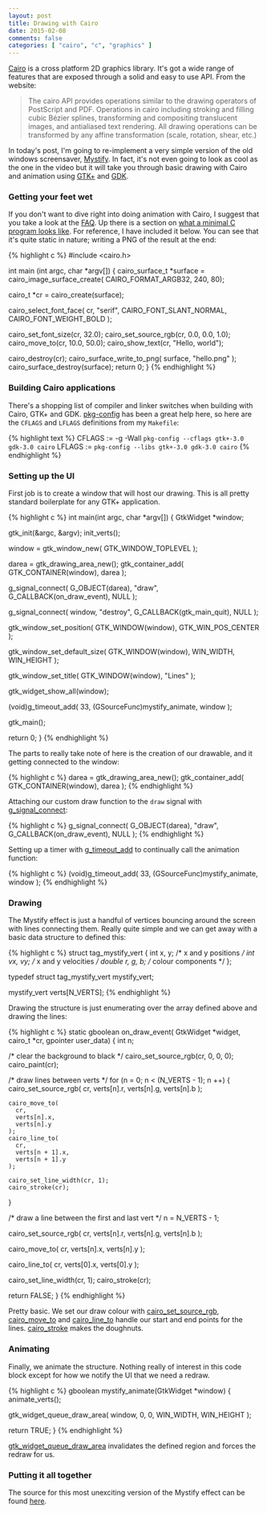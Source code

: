 ```yaml
---
layout: post
title: Drawing with Cairo
date: 2015-02-08
comments: false
categories: [ "cairo", "c", "graphics" ]
---
```


[Cairo](http://cairographics.org/) is a cross platform 2D graphics library. It's got a wide range of features that are exposed through a solid and easy to use API. From the website:

> The cairo API provides operations similar to the drawing operators of PostScript and PDF. Operations in cairo including stroking and filling cubic Bézier splines, transforming and compositing translucent images, and antialiased text rendering. All drawing operations can be transformed by any affine transformation (scale, rotation, shear, etc.)

In today's post, I'm going to re-implement a very simple version of the old windows screensaver, [Mystify](https://www.youtube.com/watch?v=RrYQK6jSbY4). In fact, it's not even going to look as cool as the one in the video but it will take you through basic drawing with Cairo and animation using [GTK+](http://www.gtk.org/) and [GDK](https://developer.gnome.org/gdk3/unstable/).

### Getting your feet wet

If you don't want to dive right into doing animation with Cairo, I suggest that you take a look at the [FAQ](http://cairographics.org/FAQ/). Up there is a section on [what a minimal C program looks like](http://cairographics.org/FAQ/#minimal_C_program). For reference, I have included it below. You can see that it's quite static in nature; writing a PNG of the result at the end:

{% highlight c %}
#include <cairo.h>

int main (int argc, char *argv[]) {
  cairo_surface_t *surface =
     cairo_image_surface_create(
      CAIRO_FORMAT_ARGB32, 
      240, 
      80);

  cairo_t *cr =
     cairo_create(surface);

  cairo_select_font_face(
    cr, 
    "serif", 
    CAIRO_FONT_SLANT_NORMAL, 
    CAIRO_FONT_WEIGHT_BOLD
  );

  cairo_set_font_size(cr, 32.0);
  cairo_set_source_rgb(cr, 0.0, 0.0, 1.0);
  cairo_move_to(cr, 10.0, 50.0);
  cairo_show_text(cr, "Hello, world");

  cairo_destroy(cr);
  cairo_surface_write_to_png(
    surface, 
    "hello.png"
  );
  cairo_surface_destroy(surface);
  return 0;
}
{% endhighlight %}

### Building Cairo applications

There's a shopping list of compiler and linker switches when building with Cairo, GTK+ and GDK. [pkg-config](http://www.freedesktop.org/wiki/Software/pkg-config/) has been a great help here, so here are the `CFLAGS` and `LFLAGS` definitions from my `Makefile`:

{% highlight text %}
CFLAGS := -g -Wall `pkg-config --cflags gtk+-3.0 gdk-3.0 cairo`
LFLAGS := `pkg-config --libs gtk+-3.0 gdk-3.0 cairo`
{% endhighlight %}

### Setting up the UI

First job is to create a window that will host our drawing. This is all pretty standard boilerplate for any GTK+ application. 

{% highlight c %}
int main(int argc, char *argv[]) {
  GtkWidget *window;

  gtk_init(&argc, &argv);
  init_verts();

  window = gtk_window_new(
    GTK_WINDOW_TOPLEVEL
  );

  darea = gtk_drawing_area_new();
    gtk_container_add(
    GTK_CONTAINER(window), 
    darea
  );

  g_signal_connect(
    G_OBJECT(darea), 
    "draw", 
    G_CALLBACK(on_draw_event), 
    NULL
  );

  g_signal_connect(
    window, 
    "destroy", 
    G_CALLBACK(gtk_main_quit), 
    NULL
  );  

  gtk_window_set_position(
    GTK_WINDOW(window), 
    GTK_WIN_POS_CENTER
  );

  gtk_window_set_default_size(
    GTK_WINDOW(window), 
    WIN_WIDTH, 
    WIN_HEIGHT
  );

  gtk_window_set_title(
    GTK_WINDOW(window), 
    "Lines"
  );

  gtk_widget_show_all(window);

  (void)g_timeout_add(
    33, 
    (GSourceFunc)mystify_animate, 
    window
  );

  gtk_main();

  return 0;
}
{% endhighlight %}

The parts to really take note of here is the creation of our drawable, and it getting connected to the window:

{% highlight c %}
darea = gtk_drawing_area_new();
gtk_container_add(
  GTK_CONTAINER(window), 
  darea
);
{% endhighlight %}

Attaching our custom draw function to the `draw` signal with [g_signal_connect](https://developer.gnome.org/gobject/unstable/gobject-Signals.html#g-signal-connect):

{% highlight c %}
g_signal_connect(
  G_OBJECT(darea), 
  "draw", 
  G_CALLBACK(on_draw_event), 
  NULL
);
{% endhighlight %}

Setting up a timer with [g_timeout_add](https://developer.gnome.org/glib/stable/glib-The-Main-Event-Loop.html#g-timeout-add) to continually call the animation function:

{% highlight c %}
(void)g_timeout_add(
  33, 
  (GSourceFunc)mystify_animate, 
  window
);
{% endhighlight %}

### Drawing

The Mystify effect is just a handful of vertices bouncing around the screen with lines connecting them. Really quite simple and we can get away with a basic data structure to defined this:

{% highlight c %}
struct tag_mystify_vert {
  int x, y;     /* x and y positions */
  int vx, vy;   /* x and y velocities */
  double r, g, b;  /* colour components */
};

typedef struct tag_mystify_vert mystify_vert;

mystify_vert verts[N_VERTS];
{% endhighlight %}

Drawing the structure is just enumerating over the array defined above and drawing the lines:

{% highlight c %}
static gboolean on_draw_event(
GtkWidget *widget, 
cairo_t *cr, 
gpointer user_data) {
  int n;

  /* clear the background to black */
  cairo_set_source_rgb(cr, 0, 0, 0);
  cairo_paint(cr);

  /* draw lines between verts */
  for (n = 0; n < (N_VERTS - 1); n ++) {
    cairo_set_source_rgb(
      cr, 
      verts[n].r, 
      verts[n].g, 
      verts[n].b
    );

    cairo_move_to(
      cr, 
      verts[n].x, 
      verts[n].y
    );
    cairo_line_to(
      cr, 
      verts[n + 1].x, 
      verts[n + 1].y
    );

    cairo_set_line_width(cr, 1);
    cairo_stroke(cr);
  }

  /* draw a line between the first and last vert */
  n = N_VERTS - 1;

  cairo_set_source_rgb(
    cr, 
    verts[n].r, 
    verts[n].g, 
    verts[n].b
  );

  cairo_move_to(
    cr, 
    verts[n].x, 
    verts[n].y
  );

  cairo_line_to(
    cr, 
    verts[0].x, 
    verts[0].y
  );

  cairo_set_line_width(cr, 1);
  cairo_stroke(cr);

  return FALSE;
}
{% endhighlight %}

Pretty basic. We set our draw colour with [cairo_set_source_rgb](http://www.cairographics.org/manual/cairo-cairo-t.html#cairo-set-source-rgb), [cairo_move_to](http://www.cairographics.org/manual/cairo-Paths.html#cairo-move-to) and [cairo_line_to](http://www.cairographics.org/manual/cairo-Paths.html#cairo-line-to) handle our start and end points for the lines. [cairo_stroke](http://www.cairographics.org/manual/cairo-cairo-t.html#cairo-stroke) makes the doughnuts.

### Animating

Finally, we animate the structure. Nothing really of interest in this code block except for how we notify the UI that we need a redraw.

{% highlight c %}
gboolean mystify_animate(GtkWidget *window) {
  animate_verts();

  gtk_widget_queue_draw_area(
  window, 
  0, 0, 
  WIN_WIDTH, WIN_HEIGHT
  );

  return TRUE;
}
{% endhighlight %}

[gtk_widget_queue_draw_area](https://developer.gnome.org/gtk3/stable/GtkWidget.html#gtk-widget-queue-draw-area) invalidates the defined region and forces the redraw for us.

### Putting it all together

The source for this most unexciting version of the Mystify effect can be found [here](https://gist.github.com/tuttlem/99f563e8f5b7cb04cf3d).